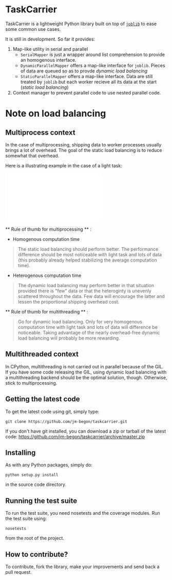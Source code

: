 TaskCarrier
===========
TaskCarrier is a lightweight Python library built on top of [`joblib`](https://pythonhosted.org/joblib/) to ease some common use cases.

It is still in development. So far it provides:

1. Map-like utility in serial and parallel
    * `SerialMapper` is just a wrapper around list comprehension to provide an homogenous interface.
    * `DynamicParallelMapper` offers a map-like interface for `joblib`. Pieces of data are queued so as to provde *dynamic load balancing*
    * `StaticParallelMapper` offers a map-like interface. Data are still treated by `joblib` but each worker recieve all its data at the start (*static load balancing*)
2. Context manager to prevent parallel code to use nested parallel code.

# Note on load balancing

## Multiprocess context
In the case of multiprocessing, shipping data to worker processes usually brings a lot of overhead. The goal of the static load balancing is to reduce somewhat that overhead.

Here is a illustrating example in the case of a light task:

![Load balancing benchmark](inc_size_light_task.pdf)

** Rule of thumb for multiprocessing ** :
* Homogenous computation time

> The static load balancing should perform better. The performance difference should be most noticeable with light task and lots of data (this probably already helped stabilizing the average computation time).

* Heterogenous computation time

> The dynamic load balancing may perform better in that situation provided there is "few" data or that the heteroginty is unevenly scattered throughout the data. Few data will encourage the latter and lessen the proportional shipping overhead cost.

** Rule of thumb for multithreading ** :
> Go for dynamic load balancing. Only for very homogenous computation time with light task and lots of data will difference be noticeable. Taking advantage of the nearly overhead-free dynamic load balancing will probably be more rewarding.

## Multithreaded context
In CPython, multithreading is not carried out in parallel because of the GIL. If you have some code releasing the GIL, using dynamic load balancing with a multithreading backend should be the optimal solution, though. Otherwise, stick to multiprocessing.

Getting the latest code
-----------------------

To get the latest code using git, simply type:


    git clone https://github.com/jm-begon/taskcarrier.git

If you don't have git installed, you can download a zip or tarball of the
latest code: https://github.com/jm-begon/taskcarrier/archive/master.zip



Installing
----------

As with any Python packages, simply do:

    python setup.py install

in the source code directory.


Running the test suite
----------------------

To run the test suite, you need nosetests and the coverage modules.
Run the test suite using:

    nosetests

from the root of the project.


How to contribute?
------------------

To contribute, fork the library, make your improvements and send back a pull request.
